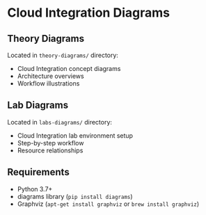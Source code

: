 # Cloud Integration Diagrams

## Theory Diagrams
Located in `theory-diagrams/` directory:
- Cloud Integration concept diagrams
- Architecture overviews
- Workflow illustrations

## Lab Diagrams
Located in `labs-diagrams/` directory:
- Cloud Integration lab environment setup
- Step-by-step workflow
- Resource relationships

## Requirements
- Python 3.7+
- diagrams library (`pip install diagrams`)
- Graphviz (`apt-get install graphviz` or `brew install graphviz`)
